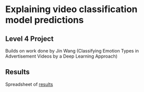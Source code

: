 # Explaining video classification model predictions
## Level 4 Project

Builds on work done by Jin Wang (Classifying Emotion Types in Advertisement Videos by a Deep Learning Approach)

## Results

Spreadsheet of [results](https://docs.google.com/spreadsheets/d/1t6kJvhNDyAogelgcSPBLtxTqOguTWPabCLRDLFe8rEc/edit?usp=sharing)
